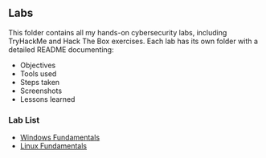 ## Labs

This folder contains all my hands-on cybersecurity labs, including TryHackMe and Hack The Box exercises. Each lab has its own folder with a detailed README documenting:

- Objectives  
- Tools used  
- Steps taken  
- Screenshots  
- Lessons learned  

### Lab List
- [Windows Fundamentals](./TryHackMe_Windows_Fundamentals)  
- [Linux Fundamentals](./TryHackMe_Linux_Fundamentals)  
